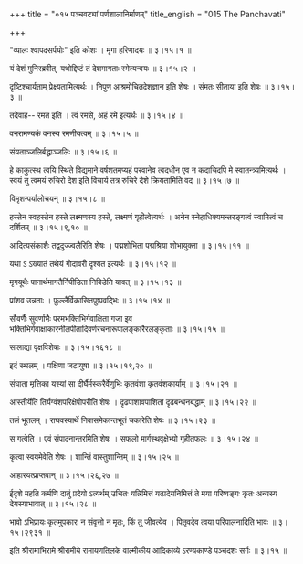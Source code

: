 +++
title = "०१५ पञ्चवट्यां पर्णशालानिर्माणम्"
title_english = "015 The Panchavati"

+++


"व्यालः श्वापदसर्पयोः" इति कोशः । मृगा हरिणादयः  ॥  ३।१५।१  ॥   

  

यं देशं मुनिरब्रवीत्, यथोद्दिष्टं तं देशमागताः स्मेत्यन्वयः  ॥  ३।१५।२
 ॥   

  

दृष्टिश्चार्यताम् प्रेक्ष्यतामित्यर्थः । निपुण आश्रमोचितदेशज्ञान इति
शेषः । संमतः सीताया इति शेषः  ॥  ३।१५।३  ॥   

  

तदेवाह-- रमत इति । त्वं रमसे, अहं रमे इत्यर्थः  ॥  ३।१५।४  ॥   

  

वनरामण्यकं वनस्य रमणीयत्वम्  ॥  ३।१५।५  ॥   

  

संयताञ्जलिर्बद्धाञ्जलिः  ॥  ३।१५।६  ॥   

  

हे काकुत्स्थ त्वयि स्थिते विद्यमाने वर्षशतमप्यहं परवानेव त्वदधीन एव न
कदाचिदपि मे स्वातन्त्र्यमित्यर्थः । स्वयं तु त्वमयं रुचिरो देश इति
विचार्य तत्र रुचिरे देशे क्रियतामिति वद  ॥  ३।१५।७  ॥   

  

विमृशन्पर्यालोचयन्  ॥  ३।१५।८  ॥   

  

हस्तेन स्वहस्तेन हस्ते लक्ष्मणस्य हस्ते, लक्ष्मणं गृहीत्वेत्यर्थः । अनेन
स्नेहाधिक्यमन्तरङ्गत्वं स्वामित्वं च दर्शितम्  ॥  ३।१५।९,१०  ॥   

  

आदित्यसंकाशैः तद्वदुज्ज्वलैरिति शेषः । पद्मशोभिता पद्मश्रिया शोभायुक्ता
 ॥  ३।१५।११  ॥   

  

यथा ऽ ऽख्यातं तथेयं गोदावरी दृश्यत इत्यर्थः  ॥  ३।१५।१२  ॥   

  

मृगयूथैः पानार्थमागतैर्निपीडिता निबिडेति यावत्  ॥  ३।१५।१३  ॥   

  

प्रांशव उन्नताः । फुल्लैर्विकासितपुष्पवद्भिः  ॥  ३।१५।१४  ॥   

  

सौवर्णैः सुवर्णाभैः परमभक्तिभिर्गवाक्षिता गजा इव
भक्तिभिर्गवाक्षाकारनीलपीतादिवर्णरचनारूपालङ्कारैरलङ्कृताः  ॥  ३।१५।१५  ॥   

  

सालाद्या वृक्षविशेषाः  ॥  ३।१५।१६१८  ॥   

  

इदं स्थलम् । पक्षिणा जटायुषा  ॥  ३।१५।१९,२०  ॥   

  

संघाता मृत्तिका यस्यां सा दीर्घैर्मस्करैर्वेणुभिः कृतवंशा कृतवंशकार्याम्
 ॥  ३।१५।२१  ॥   

  

आस्तीर्येति तिर्यग्वंशपरिक्षेपोपरीति शेषः । दृढपाशावपाशितां
दृढबन्धनबद्धाम्  ॥  ३।१५।२२  ॥   

  

तलं भूतलम् । राघवस्यार्थे निवासमेकान्तभूतं चकारेति शेषः  ॥  ३।१५।२३  ॥   

  

स गत्वेति । एवं संपादनान्तरमिति शेषः । सफलो मार्गस्थवृक्षेभ्यो गृहीतफलः
 ॥  ३।१५।२४  ॥   

  

कृत्वा स्वयमेवेति शेषः । शान्तिं वास्तुशान्तिम्  ॥  ३।१५।२५  ॥   

  

आहारयत्प्राप्तवान्  ॥  ३।१५।२६,२७  ॥   

  

ईदृशे महति कर्मणि दातुं प्रदेयो ऽत्यर्थम् उचितः यन्निमित्तं
यत्प्रदेयनिमित्तं ते मया परिष्वङ्गः कृतः अन्यस्य देयस्याभावात्  ॥ 
३।१५।२८  ॥   

  

भावो ऽभिप्रायः कृतमुपकारः न संवृत्तो न मृतः, किं तु जीवत्येव । पितृवदेव
त्वया परिपालनादिति भावः  ॥  ३।१५।२९३१  ॥   

  

इति श्रीरामाभिरामे श्रीरामीये रामायणतिलके वाल्मीकीय आदिकाव्ये
ऽरण्यकाण्डे पञ्चदशः सर्गः  ॥  ३।१५  ॥   

  


